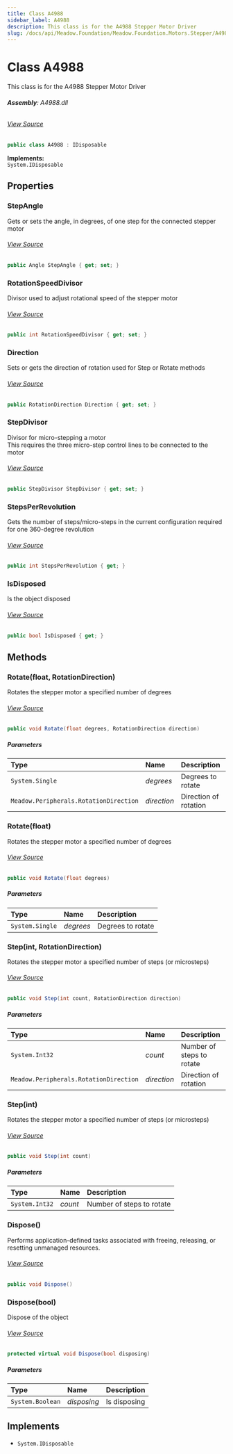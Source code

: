 ```yaml
---
title: Class A4988
sidebar_label: A4988
description: This class is for the A4988 Stepper Motor Driver
slug: /docs/api/Meadow.Foundation/Meadow.Foundation.Motors.Stepper/A4988
---
```

# Class A4988
This class is for the A4988 Stepper Motor Driver

###### **Assembly**: A4988.dll
###### [View Source](https://github.com/WildernessLabs/Meadow.Foundation.git/blob/develop/Source/Meadow.Foundation.Peripherals/Motors.Stepper.A4988/Driver/A4988.cs#L13)
```csharp title="Declaration"
public class A4988 : IDisposable
```
**Implements:**  
`System.IDisposable`

## Properties
### StepAngle
Gets or sets the angle, in degrees, of one step for the connected stepper motor
###### [View Source](https://github.com/WildernessLabs/Meadow.Foundation.git/blob/develop/Source/Meadow.Foundation.Peripherals/Motors.Stepper.A4988/Driver/A4988.cs#L18)
```csharp title="Declaration"
public Angle StepAngle { get; set; }
```
### RotationSpeedDivisor
Divisor used to adjust rotational speed of the stepper motor
###### [View Source](https://github.com/WildernessLabs/Meadow.Foundation.git/blob/develop/Source/Meadow.Foundation.Peripherals/Motors.Stepper.A4988/Driver/A4988.cs#L32)
```csharp title="Declaration"
public int RotationSpeedDivisor { get; set; }
```
### Direction
Sets or gets the direction of rotation used for Step or Rotate methods
###### [View Source](https://github.com/WildernessLabs/Meadow.Foundation.git/blob/develop/Source/Meadow.Foundation.Peripherals/Motors.Stepper.A4988/Driver/A4988.cs#L48)
```csharp title="Declaration"
public RotationDirection Direction { get; set; }
```
### StepDivisor
Divisor for micro-stepping a motor  
This requires the three micro-step control lines to be connected to the motor
###### [View Source](https://github.com/WildernessLabs/Meadow.Foundation.git/blob/develop/Source/Meadow.Foundation.Peripherals/Motors.Stepper.A4988/Driver/A4988.cs#L54)
```csharp title="Declaration"
public StepDivisor StepDivisor { get; set; }
```
### StepsPerRevolution
Gets the number of steps/micro-steps in the current configuration required for one 360-degree revolution
###### [View Source](https://github.com/WildernessLabs/Meadow.Foundation.git/blob/develop/Source/Meadow.Foundation.Peripherals/Motors.Stepper.A4988/Driver/A4988.cs#L106)
```csharp title="Declaration"
public int StepsPerRevolution { get; }
```
### IsDisposed
Is the object disposed
###### [View Source](https://github.com/WildernessLabs/Meadow.Foundation.git/blob/develop/Source/Meadow.Foundation.Peripherals/Motors.Stepper.A4988/Driver/A4988.cs#L118)
```csharp title="Declaration"
public bool IsDisposed { get; }
```
## Methods
### Rotate(float, RotationDirection)
Rotates the stepper motor a specified number of degrees
###### [View Source](https://github.com/WildernessLabs/Meadow.Foundation.git/blob/develop/Source/Meadow.Foundation.Peripherals/Motors.Stepper.A4988/Driver/A4988.cs#L215)
```csharp title="Declaration"
public void Rotate(float degrees, RotationDirection direction)
```

##### Parameters

| Type | Name | Description |
|:--- |:--- |:--- |
| `System.Single` | *degrees* | Degrees to rotate |
| `Meadow.Peripherals.RotationDirection` | *direction* | Direction of rotation |

### Rotate(float)
Rotates the stepper motor a specified number of degrees
###### [View Source](https://github.com/WildernessLabs/Meadow.Foundation.git/blob/develop/Source/Meadow.Foundation.Peripherals/Motors.Stepper.A4988/Driver/A4988.cs#L225)
```csharp title="Declaration"
public void Rotate(float degrees)
```

##### Parameters

| Type | Name | Description |
|:--- |:--- |:--- |
| `System.Single` | *degrees* | Degrees to rotate |

### Step(int, RotationDirection)
Rotates the stepper motor a specified number of steps (or microsteps)
###### [View Source](https://github.com/WildernessLabs/Meadow.Foundation.git/blob/develop/Source/Meadow.Foundation.Peripherals/Motors.Stepper.A4988/Driver/A4988.cs#L237)
```csharp title="Declaration"
public void Step(int count, RotationDirection direction)
```

##### Parameters

| Type | Name | Description |
|:--- |:--- |:--- |
| `System.Int32` | *count* | Number of steps to rotate |
| `Meadow.Peripherals.RotationDirection` | *direction* | Direction of rotation |

### Step(int)
Rotates the stepper motor a specified number of steps (or microsteps)
###### [View Source](https://github.com/WildernessLabs/Meadow.Foundation.git/blob/develop/Source/Meadow.Foundation.Peripherals/Motors.Stepper.A4988/Driver/A4988.cs#L247)
```csharp title="Declaration"
public void Step(int count)
```

##### Parameters

| Type | Name | Description |
|:--- |:--- |:--- |
| `System.Int32` | *count* | Number of steps to rotate |

### Dispose()
Performs application-defined tasks associated with freeing, releasing, or resetting unmanaged resources.
###### [View Source](https://github.com/WildernessLabs/Meadow.Foundation.git/blob/develop/Source/Meadow.Foundation.Peripherals/Motors.Stepper.A4988/Driver/A4988.cs#L271)
```csharp title="Declaration"
public void Dispose()
```
### Dispose(bool)
Dispose of the object
###### [View Source](https://github.com/WildernessLabs/Meadow.Foundation.git/blob/develop/Source/Meadow.Foundation.Peripherals/Motors.Stepper.A4988/Driver/A4988.cs#L281)
```csharp title="Declaration"
protected virtual void Dispose(bool disposing)
```

##### Parameters

| Type | Name | Description |
|:--- |:--- |:--- |
| `System.Boolean` | *disposing* | Is disposing |


## Implements

* `System.IDisposable`
